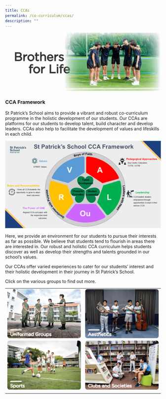 ```yaml
---
title: CCAs
permalink: /co-curriculum/ccas/
description: ""
---
```

![](/images/ccabanner_gif.gif)

### **CCA Framework**

St Patrick’s School aims to provide a vibrant and robust co-curriculum programme in the holistic development of our students. Our CCAs are platforms for our students to develop talent, build character and develop leaders. CCAs also help to facilitate the development of values and lifeskills in each child. &nbsp;&nbsp;

![](/images/cca%20overview.png)

Here, we provide an environment for our students to pursue their interests as far as possible. We believe that students tend to flourish in areas there are interested in. Our robust and holistic CCA curriculum helps students discover as well as develop their strengths and talents grounded in our school’s values.

Our CCAs offer varied experiences to cater for our students’ interest and their holistic development in their journey in St Patrick’s School.

Click on the various groups to find out more.

|||
| ------ | ------ |
|<a href="/co-curriculum/ccas/uniformed-groups/"><img src="/images/uniformed%20groups.png"></a>| <a href="/co-curriculum/ccas/aesthetics/"><img src="/images/aesthetics.png"></a>|
<a href="/co-curriculum/ccas/sports/"><img src="/images/sports.png"></a>|<a href="/co-curriculum/ccas/clubsandsoc/"><img src="/images/clubs%20and%20societies.png"></a>|
||||